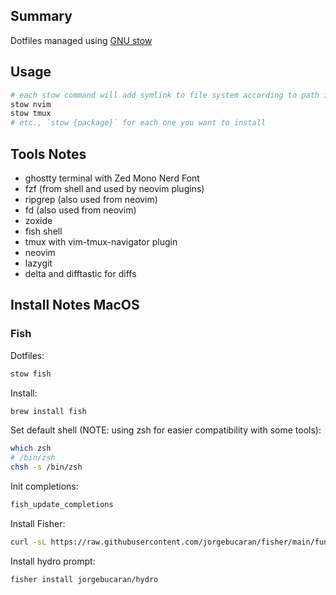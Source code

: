 ## Summary

Dotfiles managed using [GNU stow](https://www.gnu.org/software/stow/)

## Usage

```sh
# each stow command will add symlink to file system according to path in the stow package
stow nvim
stow tmux
# etc., `stow {package}` for each one you want to install
```

## Tools Notes

- ghostty terminal with Zed Mono Nerd Font
- fzf (from shell and used by neovim plugins)
- ripgrep (also used from neovim)
- fd (also used from neovim)
- zoxide
- fish shell
- tmux with vim-tmux-navigator plugin
- neovim
- lazygit
- delta and difftastic for diffs

## Install Notes MacOS

### Fish

Dotfiles:

```sh
stow fish
```

Install:

```sh
brew install fish
```

Set default shell (NOTE: using zsh for easier compatibility with some tools):

```sh
which zsh
# /bin/zsh
chsh -s /bin/zsh
```

Init completions:

```sh
fish_update_completions
```

Install Fisher:

```sh
curl -sL https://raw.githubusercontent.com/jorgebucaran/fisher/main/functions/fisher.fish | source && fisher install jorgebucaran/fisher
```

Install hydro prompt:

```sh
fisher install jorgebucaran/hydro
```
